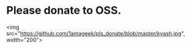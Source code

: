 # Please donate to OSS.

<img src="https://github.com/1amageek/pls_donate/blob/master/kyash.jpg", width="200">
